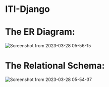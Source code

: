 # ITI-Django
# The ER Diagram:
![Screenshot from 2023-03-28 05-56-15](https://user-images.githubusercontent.com/96814665/228124445-f36e5e13-a388-4277-9c36-992ec2596edc.png)

# The Relational Schema:
![Screenshot from 2023-03-28 05-54-37](https://user-images.githubusercontent.com/96814665/228124583-46ca55a8-d9bc-4b45-bbe5-d66026ee9eb0.png)

